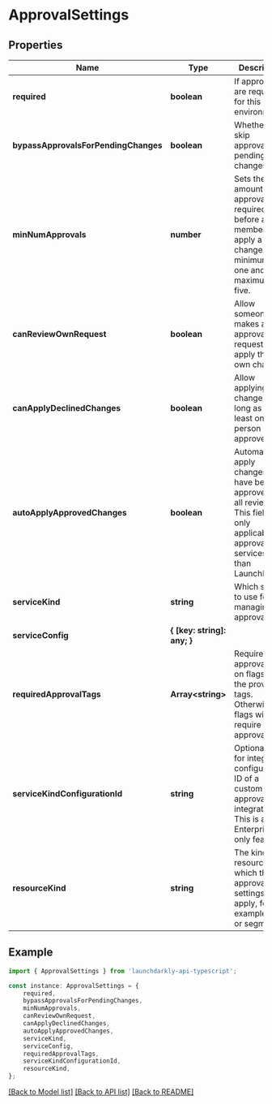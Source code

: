 # ApprovalSettings


## Properties

Name | Type | Description | Notes
------------ | ------------- | ------------- | -------------
**required** | **boolean** | If approvals are required for this environment | [default to undefined]
**bypassApprovalsForPendingChanges** | **boolean** | Whether to skip approvals for pending changes | [default to undefined]
**minNumApprovals** | **number** | Sets the amount of approvals required before a member can apply a change. The minimum is one and the maximum is five. | [default to undefined]
**canReviewOwnRequest** | **boolean** | Allow someone who makes an approval request to apply their own change | [default to undefined]
**canApplyDeclinedChanges** | **boolean** | Allow applying the change as long as at least one person has approved | [default to undefined]
**autoApplyApprovedChanges** | **boolean** | Automatically apply changes that have been approved by all reviewers. This field is only applicable for approval services other than LaunchDarkly. | [optional] [default to undefined]
**serviceKind** | **string** | Which service to use for managing approvals | [default to undefined]
**serviceConfig** | **{ [key: string]: any; }** |  | [default to undefined]
**requiredApprovalTags** | **Array&lt;string&gt;** | Require approval only on flags with the provided tags. Otherwise all flags will require approval. | [default to undefined]
**serviceKindConfigurationId** | **string** | Optional field for integration configuration ID of a custom approval integration. This is an Enterprise-only feature. | [optional] [default to undefined]
**resourceKind** | **string** | The kind of resource for which the approval settings apply, for example, flag or segment | [optional] [default to undefined]

## Example

```typescript
import { ApprovalSettings } from 'launchdarkly-api-typescript';

const instance: ApprovalSettings = {
    required,
    bypassApprovalsForPendingChanges,
    minNumApprovals,
    canReviewOwnRequest,
    canApplyDeclinedChanges,
    autoApplyApprovedChanges,
    serviceKind,
    serviceConfig,
    requiredApprovalTags,
    serviceKindConfigurationId,
    resourceKind,
};
```

[[Back to Model list]](../README.md#documentation-for-models) [[Back to API list]](../README.md#documentation-for-api-endpoints) [[Back to README]](../README.md)
